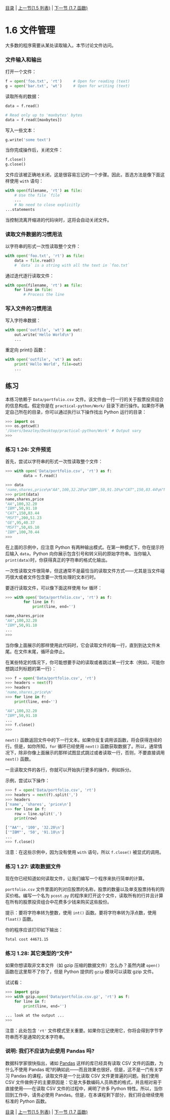 [目录](../Contents.md) \| [上一节(1.5 列表)](05_Lists.md) \| [下一节 (1.7 函数)](07_Functions.md)

# 1.6 文件管理

大多数的程序需要从某处读取输入。本节讨论文件访问。

### 文件输入和输出

打开一个文件：

```python
f = open('foo.txt', 'rt')     # Open for reading (text)
g = open('bar.txt', 'wt')     # Open for writing (text)
```

读取所有的数据：

```python
data = f.read()

# Read only up to 'maxbytes' bytes
data = f.read([maxbytes])
```

写入一些文本：

```python
g.write('some text')
```

当你完成操作后，关闭文件：

```python
f.close()
g.close()
```

文件应该被正确地关闭，这是很容易忘记的一个步骤。因此，首选方法是像下面这样使用 `with` 语句：

```python
with open(filename, 'rt') as file:
    # Use the file `file`
    ...
    # No need to close explicitly
...statements
```

当控制流离开缩进的代码块时，这将会自动关闭文件。

### 读取文件数据的习惯用法

以字符串的形式一次性读取整个文件：

```python
with open('foo.txt', 'rt') as file:
    data = file.read()
    # `data` is a string with all the text in `foo.txt`
```

通过迭代逐行读取文件：

```python
with open(filename, 'rt') as file:
    for line in file:
        # Process the line
```

### 写入文件的习惯用法

写入字符串数据：

```python
with open('outfile', 'wt') as out:
    out.write('Hello World\n')
    ...
```

重定向 print() 函数：

```python
with open('outfile', 'wt') as out:
    print('Hello World', file=out)
    ...
```

## 练习

本练习依赖于 `Data/portfolio.csv` 文件。该文件由一行一行的关于股票投资组合的信息构成。假定你是在  `practical-python/Work/` 目录下进行操作。如果你不确定自己所在的目录，你可以通过执行以下操作找出 Python 运行的目录：

```python
>>> import os
>>> os.getcwd()
'/Users/beazley/Desktop/practical-python/Work' # Output vary
>>>
```

### 练习 1.26: 文件预览

首先，尝试以字符串的形式一次性读取整个文件：

```python
>>> with open('Data/portfolio.csv', 'rt') as f:
        data = f.read()

>>> data
'name,shares,price\n"AA",100,32.20\n"IBM",50,91.10\n"CAT",150,83.44\n"MSFT",200,51.23\n"GE",95,40.37\n"MSFT",50,65.10\n"IBM",100,70.44\n'
>>> print(data)
name,shares,price
"AA",100,32.20
"IBM",50,91.10
"CAT",150,83.44
"MSFT",200,51.23
"GE",95,40.37
"MSFT",50,65.10
"IBM",100,70.44
>>>
```

在上面的示例中，应注意 Python 有两种输出模式。在第一种模式下，你在提示符后输入 `data`，Python 向你展示包含引号和转义码的原始字符串。当你输入 `print(data)`时，你获得真正的字符串的格式化输出。

一次性读取文件很简单，但这通常不是最恰当的读取文件方式——尤其是当文件碰巧很大或者文件包含要一次性处理的文本行时。

要逐行读取文件，可以像下面这样使用 for 循环：

```python
>>> with open('Data/portfolio.csv', 'rt') as f:
        for line in f:
            print(line, end='')

name,shares,price
"AA",100,32.20
"IBM",50,91.10
...
>>>
```

当你像上面展示的那样使用此代码时，它会读取文件的每一行，直到到达文件末尾。在文件末尾，循环会停止。

在某些特定的情况下，你可能想要手动的读取或者跳过某一行文本（例如，可能你想跳过列标题的第一行）：

```python
>>> f = open('Data/portfolio.csv', 'rt')
>>> headers = next(f)
>>> headers
'name,shares,price\n'
>>> for line in f:
    print(line, end='')

"AA",100,32.20
"IBM",50,91.10
...
>>> f.close()
>>>
```

`next()` 函数返回文件中的下一行文本。如果你反复调用该函数，将会获得连续的行。但是，如你所知，`for` 循环已经使用 `next()` 函数获取数据了。所以，通常情况下，除非你像上面展示的那样试图显式跳过或者读取一行，否则，不要直接调用 `next()` 函数。

一旦读取文件的各行，你就可以开始执行更多的操作，例如拆分。

示例，尝试以下操作：

```python
>>> f = open('Data/portfolio.csv', 'rt')
>>> headers = next(f).split(',')
>>> headers
['name', 'shares', 'price\n']
>>> for line in f:
    row = line.split(',')
    print(row)

['"AA"', '100', '32.20\n']
['"IBM"', '50', '91.10\n']
...
>>> f.close()
```

注意：在这些示例中，因为没有使用 `with` 语句，所以 `f.close()`  被显式的调用。

### 练习 1.27: 读取数据文件

现在你已经知道如何读取文件，让我们编写一个程序来执行简单的计算。

`portfolio.csv` 文件里面的列对应股票的名称，股票的数量以及单支股票持有的购买价格。编写一个名为 `pcost.py`  的程序来打开这个文件，读取所有的行并且计算在所有的股票投资组合中花费多少钱来购买这些股份。

提示：要将字符串转为整数，使用 `int()` 函数。要将字符串转为浮点数，使用 `float()` 函数。

你的程序应该打印如下输出：

```bash
Total cost 44671.15
```

### 练习 1.28: 其它类型的“文件"

如果你想读取非文本文件（如 gzip 压缩的数据文件）怎么办？虽然内建 `open()` 函数在这里帮不了你了，但是 Python 提供的 `gzip` 模块可以读取 gzip 文件。

试试看：

```python
>>> import gzip
>>> with gzip.open('Data/portfolio.csv.gz', 'rt') as f:
    for line in f:
        print(line, end='')

... look at the output ...
>>>
```

注意：此处包含 `'rt'` 文件模式至关重要。如果你忘记使用它，你将会得到字节字符串而不是通常的文本字符串。

### 说明:  我们不应该为此使用 Pandas 吗?

数据科学家很快指出，诸如 [Pandas](https://pandas.pydata.org) 这样的库已经具有读取 CSV 文件的函数，为什么不使用 Pandas 呢?的确如此——而且效果也很好。但是，这不是一门有关学习 Pandas 的课程，读取文件是一个比读取 CSV 文件更普遍的问题。我们使用 CSV 文件做例子的主要原因是：它是大多数编码人员熟悉的格式，并且相对易于直接使用——在读取 CSV 文件的过程中，阐明了许多 Python 特性。所以，当你回到工作中，请务必使用 Pandas。但是，在本课程剩下部分，我们将会继续使用标准的 Python 函数。

[目录](../Contents.md) \| [上一节(1.5 列表)](05_Lists.md) \| [下一节 (1.7 函数)](07_Functions.md)